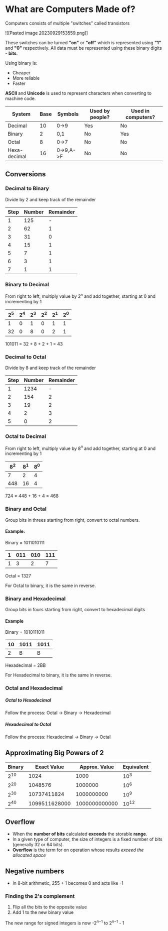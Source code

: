 # What are Computers Made of?
Computers consists of multiple "switches" called transistors

![[Pasted image 20230929153559.png]]

These switches can be turned **"on"** or **"off"** which is represented using **"1"** and **"0"** respectively.
All data must be represented using these binary digits - **bits**.

Using binary is:
- Cheaper
- More reliable
- Faster

**ASCII** and **Unicode** is used to represent characters when converting to machine code.

| System  | Base | Symbols | Used by people? | Used in computers? |
| ------- | ---- | ------- | --------------- | ------------------ |
| Decimal | 10   | 0->9    | Yes             | No                 |
| Binary  | 2    | 0,1     | No              | Yes                |
| Octal   | 8    | 0->7    | No              | No                 |
| Hexa-decimal        |16      |0->9,A->F         |No                 |No                    |

## Conversions
### Decimal to Binary
Divide by 2 and keep track of the remainder

| Step | Number | Remainder |
| ---- | ------ | --------- |
| 1    | 125    | -         |
| 2    | 62     | 1         |
| 3    | 31     | 0         |
| 4    | 15     | 1         |
| 5    | 7      | 1         |
| 6    | 3      | 1         |
| 7     |1        |1           |

### Binary to Decimal
From right to left, multiply value by 2$^n$ and add together, starting at 0 and incrementing by 1

| 2$^5$ | 2$^4$ | 2$^3$ | 2$^2$ | 2$^1$ | 2$^0$ |
| --- | --- | --- | --- | --- | --- |
| 1   | 0   | 1   | 0   | 1   | 1   |
| 32    |0     |8     |0     |2     |1     |

101011 = 32 + 8 + 2 + 1 = 43
### Decimal to Octal
Divide by 8 and keep track of the remainder

| Step | Number | Remainder |
| ---- | ------ | --------- |
| 1    | 1234   | -         |
| 2    | 154    | 2         |
| 3    | 19     | 2         |
| 4    | 2      | 3         |
| 5     |0        |2           |

### Octal to Decimal
From right to left, multiply value by 8$^n$ and add together, starting at 0 and incrementing by 1

| 8$^2$ | 8$^1$ | 8$^0$ |
| ----- | ----- | ----- |
| 7     | 2     | 4     |
| 448   | 16    | 4     |

724 = 448 + 16 + 4 = 468

### Binary and Octal
Group bits in threes starting from right, convert to octal numbers.

#### Example:
Binary = 1011010111

| 1   | 011 |  010 | 111 |
| --- | --- | --- | --- |
| 1    | 3     | 2     | 7     |

Octal = 1327

For Octal to binary, it is the same in reverse.

### Binary and Hexadecimal
Group bits in fours starting from right, convert to hexadecimal digits

#### Example
Binary = 1010111011

| 10  | 1011 | 1011 |
| --- | ---- | ---- |
| 2    |B      |B      |

Hexadecimal = 2BB

For Hexadecimal to binary, it is the same in reverse.

### Octal and Hexadecimal
##### Octal to Hexadecimal
Follow the process:
Octal -> Binary -> Hexadecimal

##### Hexadecimal to Octal
Follow the process:
Hexadecimal -> Binary -> Octal

## Approximating Big Powers of 2

| Binary    | Exact Value | Approx. Value | Equivalent |
| --------- | ----------- | ------------- | ---------- |
| 2$^1$$^0$ | 1024        | 1000          | 10$^3$     |
| 2$^2$$^0$ | 1048576     |             1000000  |   10$^6$         |
| 2$^3$$^0$ |10737411824             |         1000000000      |10$^9$            |
| 2$^4$$^0$ |           1099511628000  |      1000000000000         |10$^1$$^2$            |

## Overflow
- When the **number of bits** calculated **exceeds** the storable **range**.
- In a given type of computer, the size of integers is a fixed number of bits (generally 32 or 64 bits). 
- **Overflow** is the term for on operation whose results *exceed the allocated space*

## Negative numbers
- In 8-bit arithmetic, 255 + 1 becomes 0 and acts like -1
### Finding the 2's complement
1. Flip all the bits to the opposite value
2. Add 1 to the new binary value

The new range for signed integers is now -2$^n$$^-$$^1$ to 2$^n$$^-$$^1$ - 1
